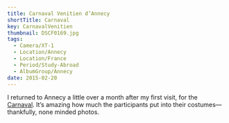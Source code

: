 ```yaml
---
title: Carnaval Venitien d’Annecy
shortTitle: Carnaval
key: CarnavalVenitien
thumbnail: DSCF0169.jpg
tags:
  - Camera/XT-1
  - Location/Annecy
  - Location/France
  - Period/Study-Abroad
  - AlbumGroup/Annecy
date: 2015-02-20
---
```

I returned to Annecy a little over a month after my first visit, for the [Carnaval](https://www.lac-annecy.com/fete-et-manifestation/1/146349-carnaval-venitien.html). It’s amazing how much the participants put into their costumes—thankfully, none minded photos.

